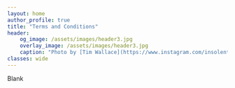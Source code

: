 ```yaml
---
layout: home
author_profile: true
title: "Terms and Conditions"
header:
    og_image: /assets/images/header3.jpg
    overlay_image: /assets/images/header3.jpg
    caption: "Photo by [Tim Wallace](https://www.instagram.com/insolentprodigy/)"
classes: wide
---
```


Blank
